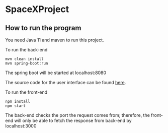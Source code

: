# SpaceXProject

## How to run the program
You need Java 11 and maven to run this project. 

To run the back-end
```
mvn clean install 
mvn spring-boot:run
```
The spring boot will be started at localhost:8080

The source code for the user interface can be found [here](https://github.com/demirelif/SpaceXUI/).

To run the front-end
```
npm install
npm start 
```
The back-end checks the port the request comes from; therefore, the front-end will only be able to fetch the response from back-end by localhost:3000
